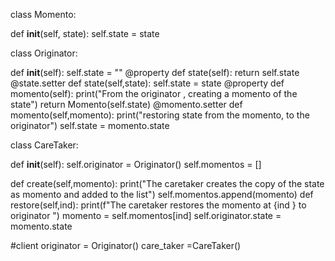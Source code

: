 class Momento:
  
  def __init__(self, state):
    self.state = state
  
  

class Originator:
  
  def __init__(self):
    self.state = ""
  @property
  def state(self):
    return self.state
  @state.setter
  def state(self,state):
    self.state = state
  @property
  def momento(self):
    print("From the originator , creating a momento of the state")
    return Momento(self.state)
  @momento.setter
  def momento(self,momento):
    print("restoring state from the momento, to the originator")
    self.state = momento.state
    
    

class CareTaker:
  
  def __init__(self):
    self.originator = Originator()
    self.momentos = []
    
  def create(self,momento):
    print("The caretaker creates the copy of the state as momento and added to the list")
    self.momentos.append(momento)
  def restore(self,ind):
     print(f"The caretaker restores the momento at {ind } to originator ")
    momento = self.momentos[ind]
    self.originator.state = momento.state

#client
originator  = Originator()
care_taker =CareTaker()
